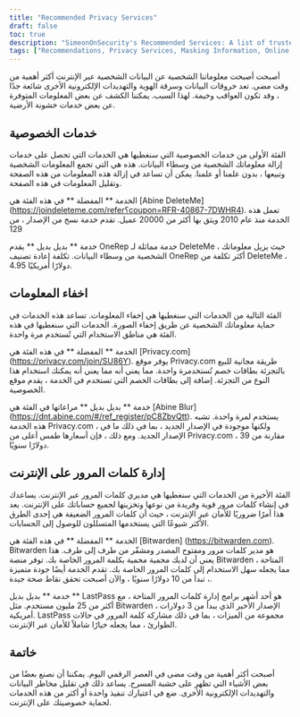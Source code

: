 ```yaml
---
title: "Recommended Privacy Services"
draft: false
toc: true
description: "SimeonOnSecurity's Recommended Services: A list of trusted privacy services, information masking solutions, and online password managers to protect your personal data and online security. Discover the preferred options for deleting records from major data brokers, generating one-time-use debit cards, managing passwords, and more."
tags: ["Recommendations, Privacy Services, Masking Information, Online Password Managers, Abine DeleteMe, OneRep, Abine Blur, Privacy.com, BitWarden, E2E Encrypted, Online Password Manager"]
---
```


أصبحت أصبحت معلوماتنا الشخصية عن البيانات الشخصية عبر الإنترنت أكثر أهمية من وقت مضى. تعد خروقات البيانات وسرقة الهوية والتهديدات الإلكترونية الأخرى شائعة جدًا ، وقد تكون العواقب وخيمة. لهذا السبب. يمكننا الكشف عن بعض المعلومات المتوفرة عن بعض خدمات خشونة الأرضية.  ## خدمات الخصوصية  الفئة الأولى من خدمات الخصوصية التي سنغطيها هي الخدمات التي تحصل على خدمات إزالة معلوماتك الشخصية من وسطاء البيانات. هذه هي التي تجمع المعلومات الشخصية وتبيعها ، بدون علمنا أو علمنا. يمكن أن تساعد في إزالة هذه المعلومات من هذه الصفحة وتقليل المعلومات في هذه الصفحة.  الخدمة ** المفضلة ** في هذه الفئة هي [Abine DeleteMe] (https://joindeleteme.com/refer؟coupon=RFR-40867-7DWHR4). تعمل هذه الخدمة منذ عام 2010 ويثق بها أكثر من 20000 عميل. تقدم خدمة نسخ من الإصدار ، من 129  خدمة ** بديل بديل ** يقدم OneRep خدمة مماثلة لـ DeleteMe ، حيث يزيل معلوماتك الشخصية من وسطاء البيانات. تكلفة إعادة تصنيف OneRep أكثر تكلفة من DeleteMe ، 4.95 دولارًا أمريكيًا.  ## اخفاء المعلومات  الفئة التالية من الخدمات التي سنغطيها هي إخفاء المعلومات. تساعد هذه الخدمات في حماية معلوماتك الشخصية عن طريق إخفاء الصورة. الخدمات التي سنغطيها في هذه الفئة هي مناطق الاستخدام التي تُستخدم مرة واحدة.  الخدمة ** المفضلة ** في هذه الفئة هي [Privacy.com] (https://privacy.com/join/SU86Y). يوفر موقع Privacy.com طريقة مجانية للبيع بالتجزئة بطاقات خصم تُستخدمرة واحدة. مما يعني أنه مما يعني أنه يمكنك استخدام هذا النوع من التجزئة. إضافة إلى بطاقات الخصم التي تستخدم في الخدمة ، يقدم موقع الخصوصية.  خدمة ** بديل بديل ** مراعاتها في الفئة هي [Abine Blur] (https://dnt.abine.com/#/ref_register/pC8ZbvQtt). يستخدم لمرة واحدة. تشبه هذه الخدمة Privacy.com ، ولكنها موجودة في الإصدار الجديد ، بما في ذلك ما في الإصدار الجديد. ومع ذلك ، فإن أسعارها طمس أعلى من Privacy.com ، مقارنة من 39 دولارًا سنويًا.  ## إدارة كلمات المرور على الإنترنت  الفئة الأخيرة من الخدمات التي سنغطيها هي مديري كلمات المرور عبر الإنترنت. يساعدك في إنشاء كلمات مرور قوية وفريدة من نوعها وتخزينها لجميع حساباتك على الإنترنت. يعد هذا أمرًا ضروريًا للأمان عبر الإنترنت ، حيث أن كلمات المرور الضعيفة هي إحدى الطرق الأكثر شيوعًا التي يستخدمها المتسللون للوصول إلى الحسابات.  الخدمة ** المفضلة ** في هذه الفئة هي [Bitwarden] (https://bitwarden.com). Bitwarden هو مدير كلمات مرور ومفتوح المصدر ومشفّر من طرف إلى طرف. هذا يعني أن لديك محمية محمية بكلمة المرور الخاصة بك. توفر منصة Bitwarden المتاحة ، مما يجعله سهل الاستخدام إلى كلمات المرور الخاصة بك. تقدم الخدمة أيضًا جودة متميزة ، تبدأ من 10 دولارًا سنويًا ، والآن أصبحت تحقق نقاط صحة جيدة.  خدمة ** بديل بديل ** LastPass هو أحد أشهر برامج إدارة كلمات المرور المتاحة ، مع أكثر من 25 مليون مستخدم. مثل Bitwarden ، الإصدار الأخير الذي يبدأ من 3 دولارات أمريكية. LastPass مجموعة من الميزات ، بما في ذلك مشاركة كلمة المرور في حالات الطوارئ ، مما يجعله خيارًا شاملاً للأمان عبر الإنترنت.  ## خاتمة  أصبحت أكثر أهمية من وقت مضى في العصر الرقمي اليوم. يمكننا أن نصنع بعضًا من بعض الأشياء التي تظهر على خشبة المسرح. يساعد ذلك في تقليل مخاطر البيانات والتهديدات الإلكترونية الأخرى. ضع في اعتبارك تنفيذ واحدة أو أكثر من هذه الخدمات لحماية خصوصيتك على الإنترنت. 